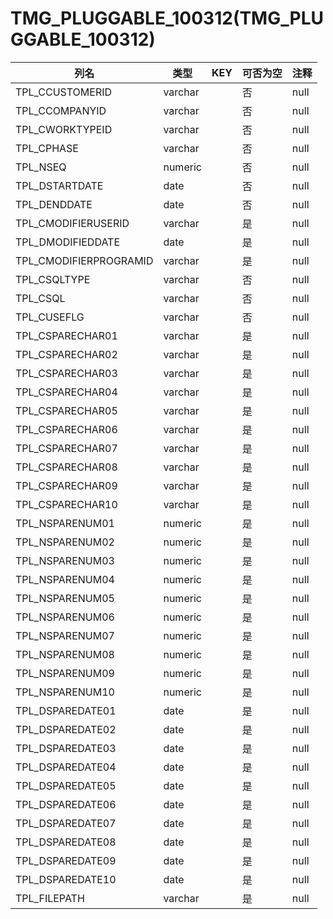 # TMG_PLUGGABLE_100312(TMG_PLUGGABLE_100312)
| 列名   | 类型   | KEY  | 可否为空 | 注释   |
| ---- | ---- | ---- | ---- | ---- |
|TPL_CCUSTOMERID|varchar||否|null|
|TPL_CCOMPANYID|varchar||否|null|
|TPL_CWORKTYPEID|varchar||否|null|
|TPL_CPHASE|varchar||否|null|
|TPL_NSEQ|numeric||否|null|
|TPL_DSTARTDATE|date||否|null|
|TPL_DENDDATE|date||否|null|
|TPL_CMODIFIERUSERID|varchar||是|null|
|TPL_DMODIFIEDDATE|date||是|null|
|TPL_CMODIFIERPROGRAMID|varchar||是|null|
|TPL_CSQLTYPE|varchar||否|null|
|TPL_CSQL|varchar||否|null|
|TPL_CUSEFLG|varchar||否|null|
|TPL_CSPARECHAR01|varchar||是|null|
|TPL_CSPARECHAR02|varchar||是|null|
|TPL_CSPARECHAR03|varchar||是|null|
|TPL_CSPARECHAR04|varchar||是|null|
|TPL_CSPARECHAR05|varchar||是|null|
|TPL_CSPARECHAR06|varchar||是|null|
|TPL_CSPARECHAR07|varchar||是|null|
|TPL_CSPARECHAR08|varchar||是|null|
|TPL_CSPARECHAR09|varchar||是|null|
|TPL_CSPARECHAR10|varchar||是|null|
|TPL_NSPARENUM01|numeric||是|null|
|TPL_NSPARENUM02|numeric||是|null|
|TPL_NSPARENUM03|numeric||是|null|
|TPL_NSPARENUM04|numeric||是|null|
|TPL_NSPARENUM05|numeric||是|null|
|TPL_NSPARENUM06|numeric||是|null|
|TPL_NSPARENUM07|numeric||是|null|
|TPL_NSPARENUM08|numeric||是|null|
|TPL_NSPARENUM09|numeric||是|null|
|TPL_NSPARENUM10|numeric||是|null|
|TPL_DSPAREDATE01|date||是|null|
|TPL_DSPAREDATE02|date||是|null|
|TPL_DSPAREDATE03|date||是|null|
|TPL_DSPAREDATE04|date||是|null|
|TPL_DSPAREDATE05|date||是|null|
|TPL_DSPAREDATE06|date||是|null|
|TPL_DSPAREDATE07|date||是|null|
|TPL_DSPAREDATE08|date||是|null|
|TPL_DSPAREDATE09|date||是|null|
|TPL_DSPAREDATE10|date||是|null|
|TPL_FILEPATH|varchar||是|null|

